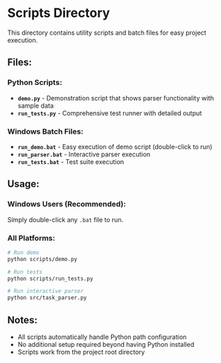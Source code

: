 # Scripts Directory

This directory contains utility scripts and batch files for easy project execution.

## Files:

### Python Scripts:
- **`demo.py`** - Demonstration script that shows parser functionality with sample data
- **`run_tests.py`** - Comprehensive test runner with detailed output

### Windows Batch Files:
- **`run_demo.bat`** - Easy execution of demo script (double-click to run)
- **`run_parser.bat`** - Interactive parser execution 
- **`run_tests.bat`** - Test suite execution

## Usage:

### Windows Users (Recommended):
Simply double-click any `.bat` file to run.

### All Platforms:
```bash
# Run demo
python scripts/demo.py

# Run tests  
python scripts/run_tests.py

# Run interactive parser
python src/task_parser.py
```

## Notes:
- All scripts automatically handle Python path configuration
- No additional setup required beyond having Python installed
- Scripts work from the project root directory
